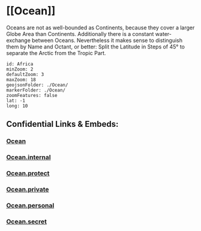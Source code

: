 ﻿# [[Ocean]] 

Oceans are not as well-bounded as Continents, 
because they cover a larger Globe Area than Continents. 
Additionally there is a constant water-exchange between Oceans. 
Nevertheless it makes sense to distinguish them by Name and Octant,
or better: Split the Latitude in Steps of 45° to separate the Arctic from the Tropic Part. 


```leaflet
id: Africa
minZoom: 2 
defaultZoom: 3
maxZoom: 18
geojsonFolder: ./Ocean/
markerFolder: ./Ocean/
zoomFeatures: false
lat: -1
long: 10
```



## Confidential Links & Embeds: 

### [Ocean](/_public/Earth/Ocean.md) 

### [Ocean.internal](/_internal/Earth/Ocean.internal.md) 

### [Ocean.protect](/_protect/Earth/Ocean.protect.md) 

### [Ocean.private](/_private/Earth/Ocean.private.md) 

### [Ocean.personal](/_personal/Earth/Ocean.personal.md) 

### [Ocean.secret](/_secret/Earth/Ocean.secret.md) 
